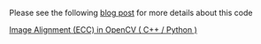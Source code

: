Please see the following [blog post](http://www.learnopencv.com/image-alignment-ecc-in-opencv-c-python/) for more details about this code

[Image Alignment (ECC) in OpenCV ( C++ / Python )](http://www.learnopencv.com/image-alignment-ecc-in-opencv-c-python/)
